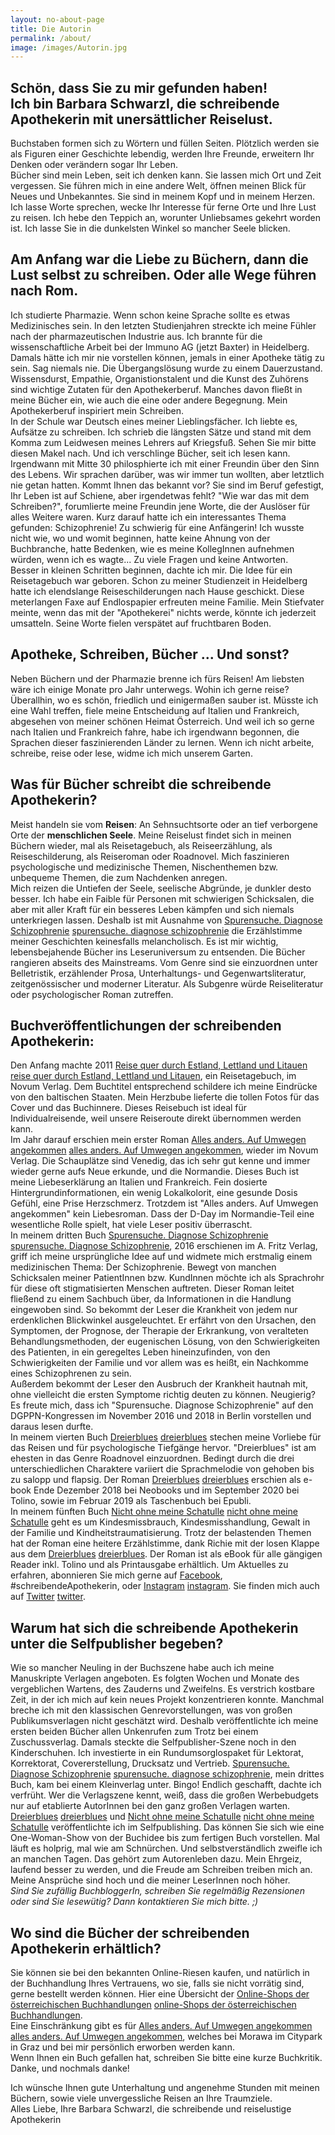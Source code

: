 ```yaml
---
layout: no-about-page
title: Die Autorin
permalink: /about/
image: /images/Autorin.jpg
---
```


## Schön, dass Sie zu mir gefunden haben!  <br> Ich bin Barbara Schwarzl, die schreibende Apothekerin mit unersättlicher Reiselust.

Buchstaben formen sich zu Wörtern und füllen Seiten. Plötzlich werden sie als Figuren einer Geschichte lebendig, werden Ihre Freunde, erweitern Ihr Denken oder verändern sogar Ihr Leben. <br> Bücher sind mein Leben, seit ich denken kann. Sie lassen mich Ort und Zeit vergessen. Sie führen mich in eine andere Welt, öffnen meinen Blick für Neues und Unbekanntes. Sie sind in meinem Kopf und in meinem Herzen. <br> Ich lasse Worte sprechen, wecke Ihr Interesse für ferne Orte und Ihre Lust zu reisen. Ich hebe den Teppich an, worunter Unliebsames gekehrt worden ist. Ich lasse Sie in die dunkelsten Winkel so mancher Seele blicken. <br>


## Am Anfang war die Liebe zu Büchern, dann die Lust selbst zu schreiben. Oder alle Wege führen nach Rom.

Ich studierte Pharmazie. Wenn schon keine Sprache sollte es etwas Medizinisches sein. In den letzten Studienjahren streckte ich meine Fühler nach der pharmazeutischen Industrie aus. Ich brannte für die wissenschaftliche Arbeit bei der Immuno AG (jetzt Baxter) in Heidelberg. Damals hätte ich mir nie vorstellen können, jemals in einer Apotheke tätig zu sein. Sag niemals nie. Die Übergangslösung wurde zu einem Dauerzustand. <br> 
Wissensdurst, Empathie, Organistionstalent und die Kunst des Zuhörens sind wichtige Zutaten für den Apothekerberuf. Manches davon fließt in meine Bücher ein, wie auch die eine oder andere Begegnung. Mein Apothekerberuf inspiriert mein Schreiben. <br> 
In der Schule war Deutsch eines meiner Lieblingsfächer. Ich liebte es, Aufsätze zu schreiben. Ich schrieb die längsten Sätze und stand mit dem Komma zum Leidwesen meines Lehrers auf Kriegsfuß. Sehen Sie mir bitte diesen Makel nach. Und ich verschlinge Bücher, seit ich lesen kann. <br>
Irgendwann mit Mitte 30 philosphierte ich mit einer Freundin über den Sinn des Lebens. Wir sprachen darüber, was wir immer tun wollten, aber letztlich nie getan hatten. Kommt Ihnen das bekannt vor? Sie sind im Beruf gefestigt, Ihr Leben ist auf Schiene, aber irgendetwas fehlt? "Wie war das mit dem Schreiben?", forumlierte meine Freundin jene Worte, die der Auslöser für alles Weitere waren. Kurz darauf hatte ich ein interessantes Thema gefunden: Schizophrenie! Zu schwierig für eine Anfängerin! Ich wusste nicht wie, wo und womit beginnen, hatte keine Ahnung von der Buchbranche, hatte Bedenken, wie es meine KollegInnen aufnehmen würden, wenn ich es wagte... Zu viele Fragen und keine Antworten. <br> Besser in kleinen Schritten beginnen, dachte ich mir. Die Idee für ein Reisetagebuch war geboren. Schon zu meiner Studienzeit in Heidelberg hatte ich elendslange Reiseschilderungen nach Hause geschickt. Diese meterlangen Faxe auf Endlospapier erfreuten meine Familie. Mein Stiefvater meinte, wenn das mit der "Apothekerei" nichts werde, könnte ich jederzeit umsatteln. Seine Worte fielen verspätet auf fruchtbaren Boden.


## Apotheke, Schreiben, Bücher ... Und sonst?

Neben Büchern und der Pharmazie brenne ich fürs Reisen! Am liebsten wäre ich einige Monate pro Jahr unterwegs. Wohin ich gerne reise? Überallhin, wo es schön, friedlich und einigermaßen sauber ist. Müsste ich eine Wahl treffen, fiele meine Entscheidung auf Italien und Frankreich, abgesehen von meiner schönen Heimat Österreich. Und weil ich so gerne nach Italien und Frankreich fahre, habe ich irgendwann begonnen, die Sprachen dieser faszinierenden Länder zu lernen.
Wenn ich nicht arbeite, schreibe, reise oder lese, widme ich mich unserem Garten.


## Was für Bücher schreibt die schreibende Apothekerin?

Meist handeln sie vom **Reisen**: An Sehnsuchtsorte oder an tief verborgene Orte der **menschlichen Seele**.
Meine Reiselust findet sich in meinen Büchern wieder, mal als Reisetagebuch, als Reiseerzählung, als Reiseschilderung, als Reiseroman oder Roadnovel. Mich faszinieren psychologische und medizinische Themen, Nischenthemen bzw. unbequeme Themen, die zum Nachdenken anregen. <br>  Mich reizen die Untiefen der Seele, seelische Abgründe, je dunkler desto besser. Ich habe ein Faible für Personen mit schwierigen Schicksalen, die aber mit aller Kraft für ein besseres Leben kämpfen und sich niemals unterkriegen lassen. Deshalb ist mit Ausnahme von [Spurensuche. Diagnose Schizophrenie] [spurensuche. diagnose schizophrenie] die Erzählstimme meiner Geschichten keinesfalls melancholisch. Es ist mir wichtig, lebensbejahende Bücher ins Leseruniversum zu entsenden. Die Bücher rangieren abseits des Mainstreams. Vom Genre sind sie einzuordnen unter Belletristik, erzählender Prosa, Unterhaltungs- und Gegenwartsliteratur, zeitgenössischer und moderner Literatur. Als Subgenre würde Reiseliteratur oder psychologischer Roman zutreffen. 

## Buchveröffentlichungen der schreibenden Apothekerin:

Den Anfang machte 2011 [Reise quer durch Estland, Lettland und Litauen] [reise quer durch Estland, Lettland und Litauen], ein Reisetagebuch, im Novum Verlag. Dem Buchtitel entsprechend schildere ich meine Eindrücke von den baltischen Staaten. Mein Herzbube lieferte die tollen Fotos für das Cover und das Buchinnere. Dieses Reisebuch ist ideal für Individualreisende, weil unsere Reiseroute direkt übernommen werden kann. <br> 
Im Jahr darauf erschien mein erster Roman [Alles anders. Auf Umwegen angekommen] [alles anders. Auf Umwegen angekommen], wieder im Novum Verlag. Die Schauplätze sind Venedig, das ich sehr gut kenne und immer wieder gerne aufs Neue erkunde, und die Normandie. Dieses Buch ist meine Liebeserklärung an Italien und Frankreich. Fein dosierte Hintergrundinformationen, ein wenig Lokalkolorit, eine gesunde Dosis Gefühl, eine Prise Herzschmerz. Trotzdem ist "Alles anders. Auf Umwegen angekommen" kein Liebesroman. Dass der D-Day im Normandie-Teil eine wesentliche Rolle spielt, hat viele Leser positiv überrascht. <br> 
In meinem dritten Buch [Spurensuche. Diagnose Schizophrenie] [spurensuche. Diagnose Schizophrenie], 2016 erschienen im A. Fritz Verlag, griff ich meine ursprüngliche Idee auf und widmete mich erstmalig einem medizinischen Thema: Der Schizophrenie. Bewegt von manchen Schicksalen meiner PatientInnen bzw. KundInnen möchte ich als Sprachrohr für diese oft stigmatisierten Menschen auftreten. Dieser Roman leitet fließend zu einem Sachbuch über, da Informationen in die Handlung eingewoben sind. So bekommt der Leser die Krankheit von jedem nur erdenklichen Blickwinkel ausgeleuchtet. Er erfährt von den Ursachen, den Symptomen, der Prognose, der Therapie der Erkrankung, von veralteten Behandlungsmethoden, der eugenischen Lösung, von den Schwierigkeiten des Patienten, in ein geregeltes Leben hineinzufinden, von den Schwierigkeiten der Familie und vor allem was es heißt, ein Nachkomme eines Schizophrenen zu sein. <br> Außerdem bekommt der Leser den Ausbruch der Krankheit hautnah mit, ohne vielleicht die ersten Symptome richtig deuten zu können. Neugierig? <br> 
Es freute mich, dass ich "Spurensuche. Diagnose Schizophrenie" auf den DGPPN-Kongressen im November 2016 und 2018 in Berlin vorstellen und daraus lesen durfte. <br> 
In meinem vierten Buch [Dreierblues] [dreierblues] stechen meine Vorliebe für das Reisen und für psychologische Tiefgänge hervor. "Dreierblues" ist am ehesten in das Genre Roadnovel einzuordnen. Bedingt durch die drei unterschiedlichen Charaktere variiert die Sprachmelodie von gehoben bis zu salopp und flapsig. Der Roman [Dreierblues] [dreierblues] erschien als e-book Ende Dezember 2018 bei Neobooks und im September 2020 bei Tolino, sowie im Februar 2019 als Taschenbuch bei Epubli. <br>
In meinem fünften Buch [Nicht ohne meine Schatulle] [nicht ohne meine Schatulle] geht es um Kindesmissbrauch, Kindesmisshandlung, Gewalt in der Familie und Kindheitstraumatisierung. Trotz der belastenden Themen hat der Roman eine heitere Erzählstimme, dank Richie mit der losen Klappe aus dem [Dreierblues] [dreierblues]. Der Roman ist als eBook für alle gängigen Reader inkl. Tolino und als Printausgabe erhältlich.
Um Aktuelles zu erfahren, abonnieren Sie mich gerne auf [Facebook][facebook], #schreibendeApothekerin, oder [Instagram] [instagram]. Sie finden mich auch auf [Twitter] [twitter].



## Warum hat sich die schreibende Apothekerin unter die Selfpublisher begeben?

Wie so mancher Neuling in der Buchszene habe auch ich meine Manuskripte Verlagen angeboten. Es folgten Wochen und Monate des vergeblichen Wartens, des Zauderns und Zweifelns. Es verstrich kostbare Zeit, in der ich mich auf kein neues Projekt konzentrieren konnte. Manchmal breche ich mit den klassischen Genrevorstellungen, was von großen Publikumsverlagen nicht geschätzt wird. Deshalb veröffentlichte ich meine ersten beiden Bücher allen Unkenrufen zum Trotz bei einem Zuschussverlag. Damals steckte die Selfpublisher-Szene noch in den Kinderschuhen. Ich investierte in ein Rundumsorglospaket für Lektorat, Korrektorat, Covererstellung, Drucksatz und Vertrieb. [Spurensuche. Diagnose Schizophrenie] [spurensuche. diagnose schizophrenie], mein drittes Buch, kam bei einem Kleinverlag unter. Bingo! Endlich geschafft, dachte ich verfrüht. Wer die Verlagszene kennt, weiß, dass die großen Werbebudgets nur auf etablierte AutorInnen bei den ganz großen Verlagen warten. <br>
[Dreierblues] [dreierblues] und [Nicht ohne meine Schatulle] [nicht ohne meine Schatulle] veröffentlichte ich im Selfpublishing. Das können Sie sich wie eine One-Woman-Show von der Buchidee bis zum fertigen Buch vorstellen. Mal läuft es holprig, mal wie am Schnürchen. Und selbstverständlich zweifle ich an manchen Tagen. Das gehört zum Autorenleben dazu. Mein Ehrgeiz, laufend besser zu werden, und die Freude am Schreiben treiben mich an. Meine Ansprüche sind hoch und die meiner LeserInnen noch höher. <br> *Sind Sie zufällig BuchbloggerIn, schreiben Sie regelmäßig Rezensionen oder sind Sie lesewütig? Dann kontaktieren Sie mich bitte. ;)*



## Wo sind die Bücher der schreibenden Apothekerin erhältlich?

Sie können sie bei den bekannten Online-Riesen kaufen, und natürlich in der Buchhandlung Ihres Vertrauens, wo sie, falls sie nicht vorrätig sind, gerne bestellt werden können. Hier eine Übersicht der [Online-Shops der österreichischen Buchhandlungen] [online-Shops der österreichischen Buchhandlungen]. <br> Eine Einschränkung gibt es für [Alles anders. Auf Umwegen angekommen] [alles anders. Auf Umwegen angekommen], welches bei Morawa im Citypark in Graz und bei mir persönlich erworben werden kann. <br> Wenn Ihnen ein Buch gefallen hat, schreiben Sie bitte eine kurze Buchkritik. Danke, und nochmals danke!

Ich wünsche Ihnen gute Unterhaltung und angenehme Stunden mit meinen Büchern, sowie viele unvergessliche Reisen an Ihre Traumziele. <br> 
Alles Liebe, Ihre Barbara Schwarzl, die schreibende und reiselustige Apothekerin



[reise quer durch Estland, Lettland und Litauen]: https://barbaraschwarzl.com/reise-quer-durch-estland-lettland-und-litauen/
[alles anders. Auf Umwegen angekommen]: https://barbaraschwarzl.com/alles-anders-auf-umwegen-angekommen/
[spurensuche. diagnose schizophrenie]: https://barbaraschwarzl.com/spurensuche-diagnose-schizophrenie/
[dreierblues]: https://barbaraschwarzl.com/dreierblues/
[nicht ohne meine Schatulle]: https://barbaraschwarzl.com/nicht-ohne-meine-schatulle/

[facebook]: https://www.facebook.com/schreibendeApothekerin
[instagram]: https://www.instagram.com/schreibendeapothekerin/
[twitter]: www.twitter.com/BuchSchwarzl
[online-Shops der österreichischen Buchhandlungen]: http://www.buecher.at/buylocal/